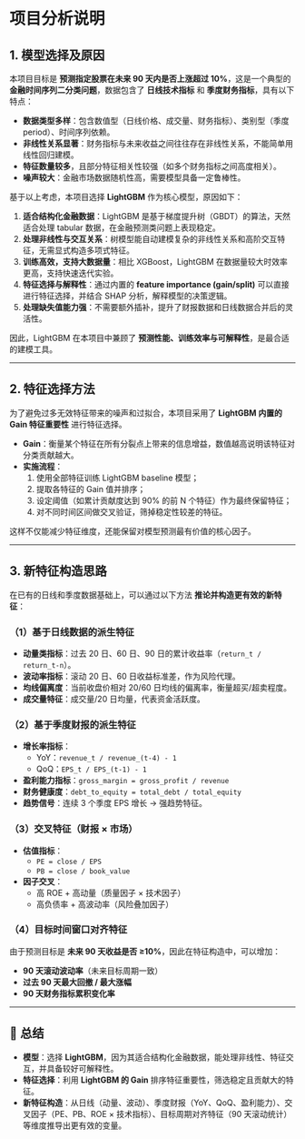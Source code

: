 

# 项目分析说明

## 1. 模型选择及原因  

本项目目标是 **预测指定股票在未来 90 天内是否上涨超过 10%**，这是一个典型的 **金融时间序列二分类问题**，数据包含了 **日线技术指标** 和 **季度财务指标**，具有以下特点：  

- **数据类型多样**：包含数值型（日线价格、成交量、财务指标）、类别型（季度 period）、时间序列依赖。  
- **非线性关系显著**：财务指标与未来收益之间往往存在非线性关系，不能简单用线性回归建模。  
- **特征数量较多**，且部分特征相关性较强（如多个财务指标之间高度相关）。  
- **噪声较大**：金融市场数据随机性高，需要模型具备一定鲁棒性。  

基于以上考虑，本项目选择 **LightGBM** 作为核心模型，原因如下：  

1. **适合结构化金融数据**：LightGBM 是基于梯度提升树（GBDT）的算法，天然适合处理 tabular 数据，在金融预测类问题上表现稳定。  
2. **处理非线性与交互关系**：树模型能自动建模复杂的非线性关系和高阶交互特征，无需显式构造多项式特征。  
3. **训练高效，支持大数据量**：相比 XGBoost，LightGBM 在数据量较大时效率更高，支持快速迭代实验。  
4. **特征选择与解释性**：通过内置的 **feature importance (gain/split)** 可以直接进行特征选择，并结合 SHAP 分析，解释模型的决策逻辑。  
5. **处理缺失值能力强**：不需要额外插补，提升了财报数据和日线数据合并后的灵活性。  

因此，LightGBM 在本项目中兼顾了 **预测性能、训练效率与可解释性**，是最合适的建模工具。  

---

## 2. 特征选择方法  

为了避免过多无效特征带来的噪声和过拟合，本项目采用了 **LightGBM 内置的 Gain 特征重要性** 进行特征选择。  

- **Gain**：衡量某个特征在所有分裂点上带来的信息增益，数值越高说明该特征对分类贡献越大。  
- **实施流程**：  
  1. 使用全部特征训练 LightGBM baseline 模型；  
  2. 提取各特征的 Gain 值并排序；  
  3. 设定阈值（如累计贡献度达到 90% 的前 N 个特征）作为最终保留特征；  
  4. 对不同时间区间做交叉验证，筛掉稳定性较差的特征。  

这样不仅能减少特征维度，还能保留对模型预测最有价值的核心因子。  

---

## 3. 新特征构造思路  

在已有的日线和季度数据基础上，可以通过以下方法 **推论并构造更有效的新特征**：  

### （1）基于日线数据的派生特征  
- **动量类指标**：过去 20 日、60 日、90 日的累计收益率（`return_t / return_t-n`）。  
- **波动率指标**：滚动 20 日、60 日收益标准差，作为风险代理。  
- **均线偏离度**：当前收盘价相对 20/60 日均线的偏离率，衡量超买/超卖程度。  
- **成交量特征**：成交量/20 日均量，代表资金活跃度。  

### （2）基于季度财报的派生特征  
- **增长率指标**：  
  - YoY：`revenue_t / revenue_(t-4) - 1`  
  - QoQ：`EPS_t / EPS_(t-1) - 1`  
- **盈利能力指标**：`gross_margin = gross_profit / revenue`  
- **财务健康度**：`debt_to_equity = total_debt / total_equity`  
- **趋势信号**：连续 3 个季度 EPS 增长 → 强趋势特征。  

### （3）交叉特征（财报 × 市场）  
- **估值指标**：  
  - `PE = close / EPS`  
  - `PB = close / book_value`  
- **因子交叉**：  
  - 高 ROE + 高动量（质量因子 × 技术因子）  
  - 高负债率 + 高波动率（风险叠加因子）  

### （4）目标时间窗口对齐特征  
由于预测目标是 **未来 90 天收益是否 ≥10%**，因此在特征构造中，可以增加：  
- **90 天滚动波动率**（未来目标周期一致）  
- **过去 90 天最大回撤 / 最大涨幅**  
- **90 天财务指标累积变化率**  

---

## 🎯 总结  

- **模型**：选择 **LightGBM**，因为其适合结构化金融数据，能处理非线性、特征交互，并具备较好可解释性。  
- **特征选择**：利用 **LightGBM 的 Gain** 排序特征重要性，筛选稳定且贡献大的特征。  
- **新特征构造**：从日线（动量、波动）、季度财报（YoY、QoQ、盈利能力）、交叉因子（PE、PB、ROE × 技术指标）、目标周期对齐特征（90 天滚动统计）等维度推导出更有效的变量。  
